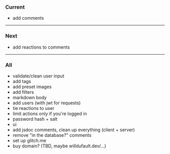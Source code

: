 
### Current
- add comments  

---

### Next
- add reactions to comments  

---

### All
- validate/clean user input  
- add tags  
- add preset images  
- add filters  
- markdown body  
- add users (with jwt for requests)  
- tie reactions to user  
- limit actions only if you're logged in  
- password hash + salt  
- ui  
- add jsdoc comments, clean up everything (client + server)
- remove "in the database?" comments 
- set up glitch.me  
- buy domain? (TBD, maybe willdufault.dev/...)  